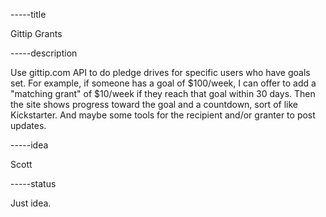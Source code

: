 -----title

Gittip Grants

-----description

Use gittip.com API to do pledge drives for specific users who have goals set. For example, if someone has a goal of $100/week, I can offer to add a "matching grant" of $10/week if they reach that goal within 30 days. Then the site shows progress toward the goal and a countdown, sort of like Kickstarter. And maybe some tools for the recipient and/or granter to post updates.

-----idea

Scott

-----status

Just idea.
